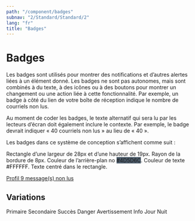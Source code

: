 ```yaml
---
path: "/component/badges"
subnav: "2/Standard/Standard/2"
lang: "fr"
title: "Badges"
---
```


<helmet>
<title> Badges - Système de conception Aurora </title>
</helmet>

# Badges

Les badges sont utilisés pour montrer des notifications et d’autres alertes liées à un élément donné. Les badges ne sont pas autonomes, mais sont combinés à du texte, à des icônes ou à des boutons pour montrer un changement ou une action liée à cette fonctionnalité. Par exemple, un badge à côté du lien de votre boîte de réception indique le nombre de courriels non lus.

Au moment de coder les badges, le texte alternatif qui sera lu par les lecteurs d’écran doit également inclure le contexte. Par exemple, le badge devrait indiquer « 40 courriels non lus » au lieu de « 40 ».

Les badges dans ce système de conception s’affichent comme suit :

Rectangle d’une largeur de 28px et d’une hauteur de 19px. Rayon de la bordure de 8px. Couleur de l’arrière-plan no <badge style="background-color: #4D5D6C">#4D5D6C</badge>. Couleur de texte <badge style="background-color: #FFFFFF; color:black">#FFFFFF</badge>. Texte centré dans le rectangle.

<div class="mt-3 mb-3">
  <a href="#">
    Profil <span class="badge badge-secondary">9</span>
    <span class="sr-only">message(s) non lus</span>
  </a>
</div>

<codeblock html='<a href="#">
  Profil <span class="badge badge-secondary">9</span>
  <span class="sr-only">message(s) non lus</span>
</a>
' react='<a href="#">
  Profil <Badge color="secondary">9</Badge>
  <span class="sr-only">message(s) non lus</span>
</a>'></codeblock>

<h2>Variations</h2>

<div class="mt-3 mb-3">
  <span class="badge badge-primary">Primaire</span>
  <span class="badge badge-secondary">Secondaire</span>
  <span class="badge badge-success">Succès</span>
  <span class="badge badge-danger">Danger</span>
  <span class="badge badge-warning">Avertissement</span>
  <span class="badge badge-info">Info</span>
  <span class="badge badge-light">Jour</span>
  <span class="badge badge-dark">Nuit</span>
</div>

<codeblock html='
<span class="badge badge-primary">Primaire</span>
<span class="badge badge-secondary">Secondaire</span>
<span class="badge badge-success">Succès</span>
<span class="badge badge-danger">Danger</span>
<span class="badge badge-warning">Avertissement</span>
<span class="badge badge-info">Info</span>
<span class="badge badge-light">Jour</span>
<span class="badge badge-dark">Nuit</span>
' react='<Badge color="primary">Primaire</Badge>
<Badge color="secondary">Secondaire</Badge>
<Badge color="success">Succès</Badge>
<Badge color="danger">Danger</Badge>
<Badge color="warning">Avertissement</Badge>
<Badge color="info">Info</Badge>
<Badge color="light">Jour</Badge>
<Badge color="dark">Nuit</Badge>'>
</codeblock>
